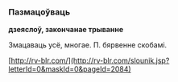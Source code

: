 ### Пазмацоўваць
**дзеяслоў, закончанае трыванне**

Змацаваць усё, многае. П. бярвенне скобамі.

<a rel="author">[http://rv-blr.com/](http://rv-blr.com/slounik.jsp?letterId=0&maskId=0&pageId=2084)</a>
